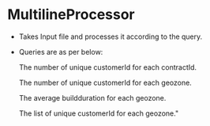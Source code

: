 # MultilineProcessor

- Takes Input file and processes it according to the query.
- Queries are as per below:

  The number of unique customerId for each contractId.

  The number of unique customerId for each geozone.

  The average buildduration for each geozone.

  The list of unique customerId for each geozone."
